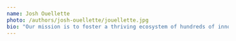 ```yaml
---
name: Josh Ouellette
photo: /authors/josh-ouellette/jouellette.jpg
bio: "Our mission is to foster a thriving ecosystem of hundreds of innovative robotics companies as they solve an unimaginable array of important problems. To succeed, they are going to need access to the same quality of development tools and data infrastructure that made the web and mobile revolutions possible, but built to their needs. That's where Raven[Ops] comes in."
---
```

